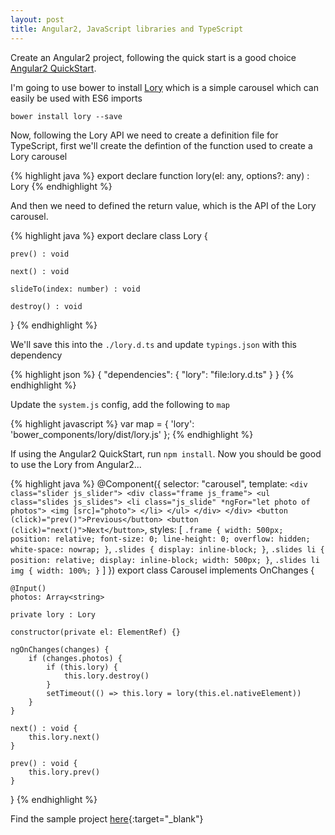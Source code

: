 ```yaml
---
layout: post 
title: Angular2, JavaScript libraries and TypeScript 
---
```


Create an Angular2 project, following the quick start is a good choice [Angular2 QuickStart](https://angular.io/docs/ts/latest/quickstart.html).

I'm going to use bower to install [Lory](https://github.com/meandmax/lory) which is a simple carousel which can easily be used with ES6 imports

    bower install lory --save

Now, following the Lory API we need to create a definition file for TypeScript, first we'll create the defintion of the function used to create a Lory carousel

<!--more-->

{% highlight java %}
export declare function lory(el: any, options?: any) : Lory
{% endhighlight %}

And then we need to defined the return value, which is the API of the Lory carousel.

{% highlight java %}
export declare class Lory {
    
    prev() : void
    
    next() : void
    
    slideTo(index: number) : void
    
    destroy() : void
}
{% endhighlight %}

We'll save this into the `./lory.d.ts` and update `typings.json` with this dependency

{% highlight json %}
{
    "dependencies": {
        "lory": "file:lory.d.ts"
    }
}
{% endhighlight %}

Update the `system.js` config, add the following to `map`

{% highlight javascript %}
var map = {
    'lory': 'bower_components/lory/dist/lory.js'
};
{% endhighlight %}

If using the Angular2 QuickStart, run `npm install`. Now you should be good to use the Lory from Angular2...

{% highlight java %}
@Component({
    selector: "carousel",
    template: `
        <div class="slider js_slider">
            <div class="frame js_frame">
                <ul class="slides js_slides">
                    <li class="js_slide" *ngFor="let photo of photos">
                        <img [src]="photo">
                    </li>
                </ul>
            </div>
        </div>
        <button (click)="prev()">Previous</button>
        <button (click)="next()">Next</button>
    `,
    styles: [
        `.frame {
            width: 500px;
            position: relative;
            font-size: 0;
            line-height: 0;
            overflow: hidden;
            white-space: nowrap;
        }`,
        `.slides {
            display: inline-block;
        }`,
        `.slides li {
            position: relative;
            display: inline-block;
            width: 500px;
        }`,
        `.slides li img {
            width: 100%;
        }`
    ]
})
export class Carousel implements OnChanges {
    
    @Input()
    photos: Array<string>
    
    private lory : Lory
    
    constructor(private el: ElementRef) {}
    
    ngOnChanges(changes) {
        if (changes.photos) {
            if (this.lory) {
                this.lory.destroy()
            }
            setTimeout(() => this.lory = lory(this.el.nativeElement))
        }
    }
    
    next() : void {
        this.lory.next()
    }
    
    prev() : void {
        this.lory.prev()
    }
}
{% endhighlight %}

Find the sample project [here](https://github.com/gcwilliams/angular2-lory){:target="_blank"}
